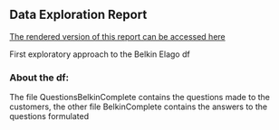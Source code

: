 ## Data Exploration Report


[The rendered version of this report can be accessed here](https://rpubs.com/Luis-VAR/597679) 


First exploratory approach to the Belkin Elago df

### About the df:

The file QuestionsBelkinComplete contains the questions made to the customers, the other file BelkinComplete contains the answers to the questions formulated